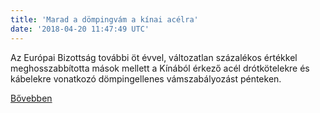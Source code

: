 ```yaml
---
title: 'Marad a dömpingvám a kínai acélra'
date: '2018-04-20 11:47:49 UTC'
---
```


Az Európai Bizottság további öt évvel, változatlan százalékos értékkel meghosszabbította mások mellett a Kínából érkező acél drótkötelekre és kábelekre vonatkozó dömpingellenes vámszabályozást pénteken.


[Bővebben](https://ift.tt/2qMM9RT)
